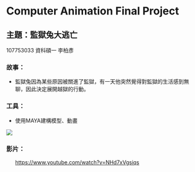 # Computer Animation Final Project
## 主題：監獄兔大逃亡

107753033 資科碩一 李柏彥

### 故事：
+ 監獄兔因為某些原因被關進了監獄，有一天他突然覺得對監獄的生活感到無聊，因此決定展開越獄的行動。
### 工具：
+ 使用MAYA建構模型、動畫

[<img src="blob:https://i.imgur.com/uoBnBCW.png">](http://google.com.au/)


### 影片：
      https://www.youtube.com/watch?v=NHd7xVgsiqs









[//]: # (These are reference links used in the body of this note and get stripped out when the markdown processor does its job. There is no need to format nicely because it shouldn't be seen. Thanks SO - http://stackoverflow.com/questions/4823468/store-comments-in-markdown-syntax)


